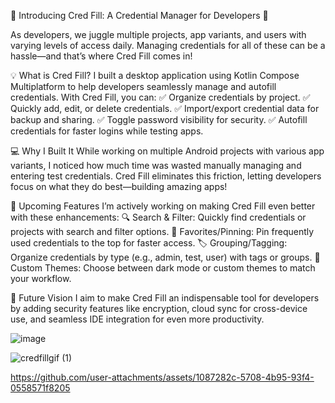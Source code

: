 🚀 Introducing Cred Fill: A Credential Manager for Developers 🔑

As developers, we juggle multiple projects, app variants, and users with varying levels of access daily. Managing credentials for all of these can be a hassle—and that’s where Cred Fill comes in!

💡 What is Cred Fill?
I built a desktop application using Kotlin Compose Multiplatform to help developers seamlessly manage and autofill credentials. With Cred Fill, you can:
✅ Organize credentials by project.
✅ Quickly add, edit, or delete credentials.
✅ Import/export credential data for backup and sharing.
✅ Toggle password visibility for security.
✅ Autofill credentials for faster logins while testing apps.

💻 Why I Built It
While working on multiple Android projects with various app variants, I noticed how much time was wasted manually managing and entering test credentials. Cred Fill eliminates this friction, letting developers focus on what they do best—building amazing apps!

🌟 Upcoming Features
I’m actively working on making Cred Fill even better with these enhancements:
🔍 Search & Filter: Quickly find credentials or projects with search and filter options.
📌 Favorites/Pinning: Pin frequently used credentials to the top for faster access.
🏷️ Grouping/Tagging: Organize credentials by type (e.g., admin, test, user) with tags or groups.
🎨 Custom Themes: Choose between dark mode or custom themes to match your workflow.

🔮 Future Vision
I aim to make Cred Fill an indispensable tool for developers by adding security features like encryption, cloud sync for cross-device use, and seamless IDE integration for even more productivity.

![image](https://github.com/user-attachments/assets/18530c73-0a7d-417b-b1e2-db26752a6f58)

![credfillgif (1)](https://github.com/user-attachments/assets/bff96ea3-f7e7-4efa-a031-34f7c77e46c6)

https://github.com/user-attachments/assets/1087282c-5708-4b95-93f4-0558571f8205




